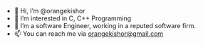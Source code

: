 - 👋 Hi, I’m @orangekishor
- 👀 I’m interested in C, C++ Programming
- 🌱 I’m a software Engineer, working in a reputed software firm.
- 📫 You can reach me via orangekishor@gmail.com

<!---
orangekishor/orangekishor is a ✨ special ✨ repository because its `README.md` (this file) appears on your GitHub profile.
You can click the Preview link to take a look at your changes.
--->
